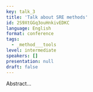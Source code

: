 ```yaml
---
key: talk_3
title: 'Talk about SRE methods'
id: 2S9XtGGq3ouHnkivEDKC
language: English
format: conference
tags:
  - _method___tools
level: intermediate
speakers: []
presentation: null
draft: false
---
```

Abstract...
